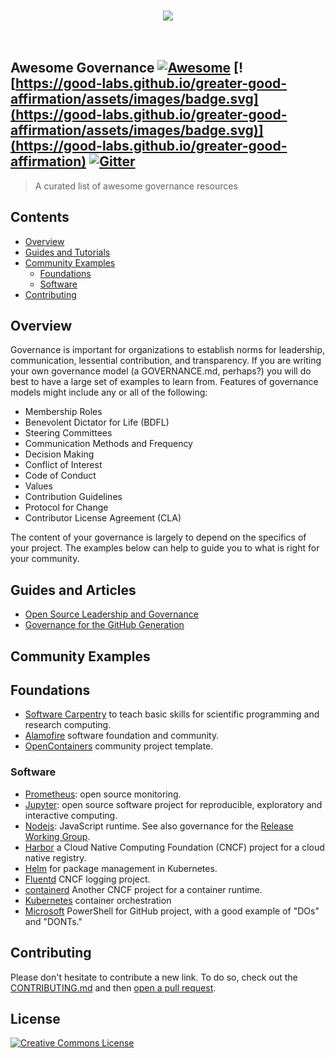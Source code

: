 <p align="center">
  <br>
    <img src="https://image.ibb.co/cZ1q5f/awesome-actions.jpg" />
  <br>
  <br>
  <br>
</p>

## Awesome Governance [![Awesome](https://cdn.rawgit.com/sindresorhus/awesome/d7305f38d29fed78fa85652e3a63e154dd8e8829/media/badge.svg)](https://github.com/sindresorhus/awesome) [![https://good-labs.github.io/greater-good-affirmation/assets/images/badge.svg](https://good-labs.github.io/greater-good-affirmation/assets/images/badge.svg)](https://good-labs.github.io/greater-good-affirmation) [![Gitter](https://badges.gitter.im/good-labs/community.svg)](https://gitter.im/good-labs/community?utm_source=badge&utm_medium=badge&utm_campaign=pr-badge)

> A curated list of awesome governance resources

## Contents

 - [Overview](#overview)
 - [Guides and Tutorials](#guides-and-tutorials)
 - [Community Examples](#community-examples)
   - [Foundations](#foundations)
   - [Software](#software)
 - [Contributing](#contributing)


## Overview

Governance is important for organizations to establish norms for leadership,
 communication, lessential contribution, and transparency. If you are writing your
own governance model (a GOVERNANCE.md, perhaps?) you will do best to have 
a large set of examples to learn from. Features of governance models might include 
any or all of the following:

 - Membership Roles
  - Benevolent Dictator for Life (BDFL)
  - Steering Committees
 - Communication Methods and Frequency
  - Decision Making
  - Conflict of Interest
  - Code of Conduct
 - Values
 - Contribution Guidelines
  - Protocol for Change
  - Contributor License Agreement (CLA)

The content of your governance is largely to depend on the specifics of your project.
The examples below can help to guide you to what is right for your community.

## Guides and Articles

 - [Open Source Leadership and Governance](https://opensource.guide/leadership-and-governance/)
 - [Governance for the GitHub Generation](https://www.infoworld.com/article/2608195/governance-for-the-github-generation.html)

## Community Examples

## Foundations

 - [Software Carpentry](https://github.com/swcarpentry/board/blob/master/governance.md) to teach basic skills for scientific programming and research computing.
 - [Alamofire](https://github.com/Alamofire/Foundation/blob/master/GOVERNANCE.md) software foundation and community.
 - [OpenContainers](https://github.com/opencontainers/project-template/blob/master/GOVERNANCE.md) community project template.

### Software

 - [Prometheus](https://prometheus.io/governance/): open source monitoring.
 - [Jupyter](https://github.com/jupyter/governance/blob/master/governance.md): open source software project for reproducible, exploratory and interactive computing.
 - [Nodejs](https://github.com/nodejs/node/blob/master/GOVERNANCE.md): JavaScript runtime. See also governance for the [Release Working Group](https://github.com/nodejs/Release/blob/master/GOVERNANCE.md).
 - [Harbor](https://github.com/goharbor/community/blob/master/GOVERNANCE.md) a Cloud Native Computing Foundation (CNCF) project for a cloud native registry.
 - [Helm](https://github.com/helm/community/blob/master/governance/governance.md) for package management in Kubernetes.
 - [Fluentd](https://github.com/fluent/fluentd/blob/master/GOVERNANCE.md) CNCF logging project.
 - [containerd](https://github.com/containerd/project/blob/master/GOVERNANCE.md) Another CNCF project for a container runtime.
 - [Kubernetes](https://github.com/kubernetes/community/blob/master/governance.md) container orchestration
 - [Microsoft](https://github.com/microsoft/PowerShellForGitHub/blob/master/GOVERNANCE.md) PowerShell for GitHub project, with a good example of "DOs" and "DONTs."


## Contributing

Please don't hesitate to contribute a new link. To do so, check out the [CONTRIBUTING.md](CONTRIBUTING.md) 
and then [open a pull request](https://www.github.com/good-labs/awesome-governance/issues).

## License

[![Creative Commons License](http://mirrors.creativecommons.org/presskit/buttons/88x31/svg/cc-zero.svg)](https://creativecommons.org/publicdomain/zero/1.0/)
